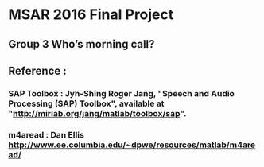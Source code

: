 # MSAR 2016 Final Project #
## Group 3 Who’s morning call? ##
## Reference : ##
### SAP Toolbox : Jyh-Shing Roger Jang, "Speech and Audio Processing (SAP) Toolbox", available at "http://mirlab.org/jang/matlab/toolbox/sap".
### m4aread : Dan Ellis http://www.ee.columbia.edu/~dpwe/resources/matlab/m4aread/